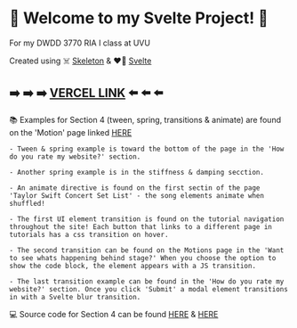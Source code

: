 # :love_letter: Welcome to my Svelte Project! :love_letter:

For my DWDD 3770 RIA I class at UVU

Created using :skull_and_crossbones: [Skeleton](https://www.skeleton.dev/) & :heart_on_fire: [Svelte](https://learn.svelte.dev/tutorial/welcome-to-svelte)




## :arrow_right: :arrow_right: :arrow_right: [VERCEL LINK](https://dwdd-3770-starter-svelte.vercel.app/) :arrow_left: :arrow_left: :arrow_left:




:books: Examples for Section 4 (tween, spring, transitions & animate) are found on the 'Motion' page linked [HERE](https://dwdd-3770-starter-svelte.vercel.app/tutorial/motion)

    - Tween & spring example is toward the bottom of the page in the 'How do you rate my website?' section.

    - Another spring example is in the stiffness & damping secction.

    - An animate directive is found on the first sectin of the page 'Taylor Swift Concert Set List' - the song elements animate when shuffled!

    - The first UI element transition is found on the tutorial navigation throughout the site! Each button that links to a different page in tutorials has a css transition on hover. 

    - The second transition can be found on the Motions page in the 'Want to see whats happening behind stage?' When you choose the option to show the code block, the element appears with a JS transition. 

    - The last transition example can be found in the 'How do you rate my website?' section. Once you click 'Submit' a modal element transitions in with a Svelte blur transition. 


:computer: Source code for Section 4 can be found [HERE](src/routes/tutorial/motion/+page.svelte) & [HERE](src/routes/+layout.svelte)




